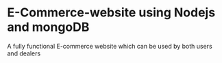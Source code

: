 # E-Commerce-website using Nodejs and mongoDB
A fully functional E-commerce website which can be used by both users and dealers
